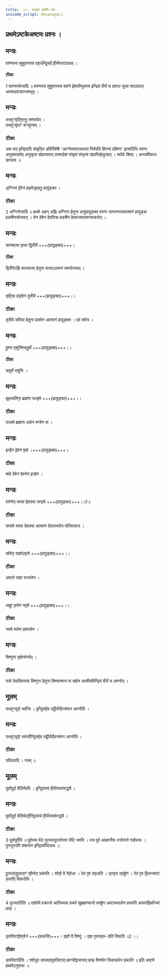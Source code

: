 ```yaml
---
title:  ०१, संसृपां हवींषि दश
unicode_script: devanagari
---
```


## प्रथमेऽष्टकेअष्टमः प्रश्नः ।
## मन्त्रः
वरु॑णस्य सुषुवा॒णस्य॑ दश॒धेन्द्रि॒यव्ँ वी॒र्य॑म्परा॑ऽपतत् ।
#### टीका


1 वरुणस्येत्यादि ॥ वरुणस्य सुषुवाणस्य सवने ईश्वरीभूतस्य इन्द्रियं वीर्यं च दशधा भूत्वा पराऽपतत् अस्मादपाक्रान्तमभूत् ।
## मन्त्रः
तथ्स॒ꣳ॒सृद्भि॒रनु॒ सम॑सर्पत् ।  
तथ्स॒ꣳ॒सृपाꣳ॑ सꣳसृ॒त्त्वम् ।

###  टीका

अथ तत् इन्द्रियादि संसृद्भिः हविर्विशेषैः 'आग्नेयमष्टाकपालं निर्वपति हिरण्यं दक्षिणा' इत्यादिभिः वरुणः अनुसमसर्पत् अनुसृत्य संप्राप्तवान् तस्मादेषां संसृपां संसृत्त्वं संप्राप्तिहेतुत्वात् । सर्पतेः क्विप् । अन्त्यविकारः छान्दसः ॥
## मन्त्रः
अ॒ग्निना॑ दे॒वेन॑ प्रथ॒मेऽह॒न्ननु॒ प्रायु॑ङ्क्त ।

###  टीका
2 अग्निनेत्यादि ॥ प्रथमे अहन् अह्नि अग्निना हेतुना अनुप्रायुङ्क्त वरुणः यागानन्तरमात्मानं प्रायुङ्क प्रकर्षेणायोजयत् । तेन देवेन देवयित्रा प्रकर्षेण देववन्तमात्मानमकरोत् ।
## मन्त्रः
सर॑स्वत्या वा॒चा द्वि॒तीये᳚ +++(प्रायुङ्क्त)+++।
#### टीका
द्वितीयेऽह्नि सरस्वत्या हेतुना वाचाऽऽत्मानं समयोजयत् ।
## मन्त्रः
स॒वि॒त्रा प्र॑स॒वेन॑ तृ॒तीये᳚ +++(प्रायुङ्क्त)+++।।

###  टीका
तृतीये सवित्रा हेतुना प्रसवेन आत्मानं प्रायुङ्क्त । एवं सर्वत्र ।
## मन्त्रः
पू॒ष्णा प॒शुभि॑श्चतु॒र्थे +++(प्रायुङ्क्त)+++।।

#### टीका
चतुर्थे पशुभिः ।
## मन्त्रः
बृह॒स्पति॑ना॒ ब्रह्म॑णा पञ्च॒मे +++(प्रायुङ्क्त)+++।।

###  टीका
पञ्चमे ब्रह्मणा अन्नेन मन्त्रेण वा ।
## मन्त्रः
इन्द्रे॑ण दे॒वेन॑ ष॒ष्ठे ।+++(प्रायुङ्क्त)+++।

###  टीका
षष्ठे देवेन देवनेन इन्द्रेण ।
## मन्त्रः
वरु॑णेन॒ स्वया॑ दे॒वत॑या सप्त॒मे +++(प्रायुङ्क्त)+++।॥1॥  

###  टीका
सप्तमे स्वया देवतया आत्मानं देवताभावेन योजितवान् ।
## मन्त्रः
सोमे॑न॒ राज्ञा᳚ऽष्ट॒मे +++(प्रायुङ्क्त)+++।।

###  टीका
अष्टमे राज्ञा राजत्वेन ।
## मन्त्रः
त्वष्ट्रा॑ रू॒पेण॑ नव॒मे +++(प्रायुङ्क्त)+++।।

###  टीका
नवमे रूपेण प्रशस्तेन ।
## मन्त्रः
विष्णु॑ना य॒ज्ञेना᳚प्नोत् ।

###  टीका
ततो देवादिमत्तया विष्णुना हेतुना विष्ण्वाप्मना वा यज्ञेन अत्मीयमिन्द्रियं वीर्यं च आप्नोत् ।
## मूलम्
यथ्स॒ꣳ॒सृपो॒ भव॑न्ति ।
इ॒न्द्रि॒यमे॒व तद्वी॒र्य॑य्ँयज॑मान आप्नोति ।
## मन्त्रः
यथ्स॒ꣳ॒सृपो॒ भव॑न्तीन्द्रि॒यमे॒व तद्वी॒र्य॑य्ँयज॑मान आप्नोति ।
###  टीका
यदित्यादि । गतम् ॥
## मूलम्
पूर्वा॑पूर्वा॒ वेदि॑र्भवति ।
इ॒न्द्रि॒यस्य॑ वी॒र्य॑स्याव॑रुद्ध्यै ।
## मन्त्रः
पूर्वा॑पूर्वा॒ वेदि॑र्भवती॒न्द्रि॒यस्य॑ वी॒र्य॑स्याव॑रुद्ध्यै ।
###  टीका
3 पूर्वापूर्वेति ॥ पूर्वस्या वेदेः पुरस्तादुत्तरोत्तरा वेदिः भवति । यत्र पूर्व आहवनीयः तत्रोत्तरो गार्हपत्यः । पुनःपुनरपि संबन्धेन इन्द्रियवीर्यलाभः ॥
## मन्त्रः
पु॒रस्ता॑दुप॒सदाꣳ॑ सौ॒म्येन॒ प्रच॑रति ।
सोमो॒ वै रे॑तो॒धाः ।
रेत॑ ए॒व तद्द॑धाति ।
अ॒न्त॒रा त्वा॒ष्ट्रेण॑ ।
रेत॑ ए॒व हि॒तन्त्वष्टा॑ रू॒पाणि॒ विक॑रोति ।

###  टीका
4 पुरस्तादिति ॥ दशपेये प्रक्रान्ते आतिथ्यया प्रचर्य सुब्रह्मण्यान्ते त्वाष्ट्रेण अष्टाकपालेन प्रचरति आपराह्निकीभ्यां प्राक् ।
## मन्त्रः
उ॒परि॑ष्टाद्वैष्ण॒वेन॑ +++(प्रचरति)+++।
य॒ज्ञो वै विष्णुः॑ ।
य॒ज्ञ ए॒वान्त॒तᳶ प्रति॑ तिष्ठति ॥2 ।।
###  टीका
उपरिष्टादिति । श्वोभूत उपसदामुपरिष्टात् प्रवर्ग्योद्वासनात् प्राक् वैष्णवेन त्रिकपालेन प्रचरति ॥
इति अष्टमे प्रथमोऽनुवाकः ॥  
